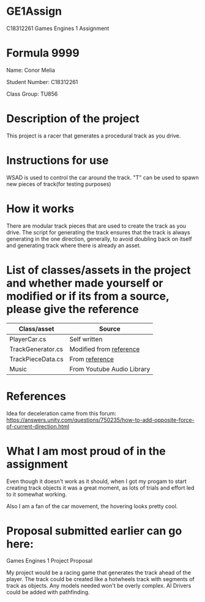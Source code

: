 # GE1Assign
C18312261 Games Engines 1 Assignment
# Formula 9999

Name: Conor Melia

Student Number: C18312261

Class Group: TU856

# Description of the project
This project is a racer that generates a procedural track as you drive.

# Instructions for use
WSAD is used to control the car around the track. "T" can be used to spawn new pieces of track(for testing purposes)

# How it works
There are modular track pieces that are used to create the track as you drive. The script for generating the track ensures that the track is always generating in the one direction, generally, to avoid doubling back on itself and generating track where there is already an asset.

# List of classes/assets in the project and whether made yourself or modified or if its from a source, please give the reference

| Class/asset | Source |
|-----------|-----------|
| PlayerCar.cs | Self written |
| TrackGenerator.cs | Modified from [reference](https://github.com/mirrorfishmedia/EndlessRunnerUnity/blob/master/ColorRun/Assets/Scripts/LevelLayoutGenerator.cs) |
| TrackPieceData.cs | From [reference](https://github.com/mirrorfishmedia/EndlessRunnerUnity/blob/master/ColorRun/Assets/Scripts/LevelChunkData.cs) |
| Music| From Youtube Audio Library|

# References
Idea for deceleration came from this forum: https://answers.unity.com/questions/750235/how-to-add-opposite-force-of-current-direction.html
# What I am most proud of in the assignment
Even though it doesn't work as it should, when I got my progam to start creating track objects it was a great moment, as lots of trials and effort led to it somewhat working.

Also I am a fan of the car movement, the hovering looks pretty cool.
# Proposal submitted earlier can go here:
Games Engines 1 Project Proposal

My project would be a racing game that generates the track ahead of the player.
The track could be created like a hotwheels track with segments of track as objects.
Any models needed won't be overly complex.
AI Drivers could be added with pathfinding.
